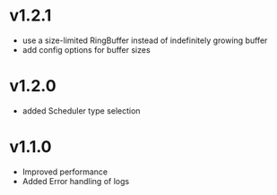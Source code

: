 # v1.2.1
- use a size-limited RingBuffer instead of indefinitely growing buffer
- add config options for buffer sizes

# v1.2.0
- added Scheduler type selection

# v1.1.0
- Improved performance
- Added Error handling of logs
